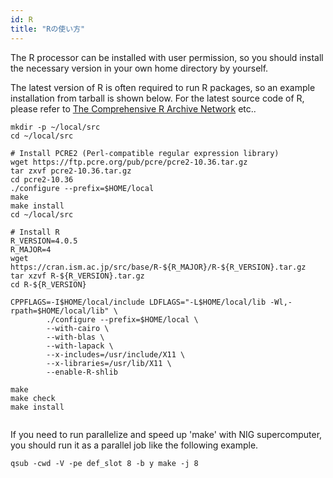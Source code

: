 ```yaml
---
id: R
title: "Rの使い方"
---
```


The R processor can be installed with user permission, so you should install the necessary version in your own home directory by yourself.

The latest version of R is often required to run R packages, so an example installation from tarball is shown below. For the latest source code of R, please refer to [The Comprehensive R Archive Network](https://cran.ism.ac.jp/) etc..

```
mkdir -p ~/local/src
cd ~/local/src

# Install PCRE2 (Perl-compatible regular expression library)
wget https://ftp.pcre.org/pub/pcre/pcre2-10.36.tar.gz
tar zxvf pcre2-10.36.tar.gz
cd pcre2-10.36
./configure --prefix=$HOME/local
make
make install
cd ~/local/src

# Install R
R_VERSION=4.0.5
R_MAJOR=4
wget https://cran.ism.ac.jp/src/base/R-${R_MAJOR}/R-${R_VERSION}.tar.gz
tar xzvf R-${R_VERSION}.tar.gz
cd R-${R_VERSION}

CPPFLAGS=-I$HOME/local/include LDFLAGS="-L$HOME/local/lib -Wl,-rpath=$HOME/local/lib" \
        ./configure --prefix=$HOME/local \
        --with-cairo \
        --with-blas \
        --with-lapack \
        --x-includes=/usr/include/X11 \
        --x-libraries=/usr/lib/X11 \
        --enable-R-shlib

make
make check
make install
														
```

If you need to run parallelize and speed up 'make' with NIG supercomputer, you should run it as a parallel job like the following example.

` qsub -cwd -V -pe def_slot 8 -b y make -j 8 `


